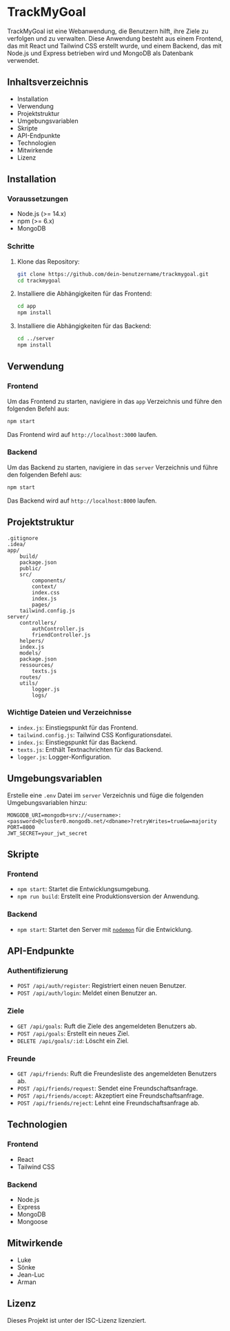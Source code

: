 # TrackMyGoal

TrackMyGoal ist eine Webanwendung, die Benutzern hilft, ihre Ziele zu verfolgen und zu verwalten. Diese Anwendung besteht aus einem Frontend, das mit React und Tailwind CSS erstellt wurde, und einem Backend, das mit Node.js und Express betrieben wird und MongoDB als Datenbank verwendet.

## Inhaltsverzeichnis

-   Installation
-   Verwendung
-   Projektstruktur
-   Umgebungsvariablen
-   Skripte
-   API-Endpunkte
-   Technologien
-   Mitwirkende
-   Lizenz

## Installation

### Voraussetzungen

-   Node.js (>= 14.x)
-   npm (>= 6.x)
-   MongoDB

### Schritte

1. Klone das Repository:

    ```sh
    git clone https://github.com/dein-benutzername/trackmygoal.git
    cd trackmygoal
    ```

2. Installiere die Abhängigkeiten für das Frontend:

    ```sh
    cd app
    npm install
    ```

3. Installiere die Abhängigkeiten für das Backend:

    ```sh
    cd ../server
    npm install
    ```

## Verwendung

### Frontend

Um das Frontend zu starten, navigiere in das `app` Verzeichnis und führe den folgenden Befehl aus:

```sh
npm start
```

Das Frontend wird auf `http://localhost:3000` laufen.

### Backend

Um das Backend zu starten, navigiere in das `server` Verzeichnis und führe den folgenden Befehl aus:

```sh
npm start
```

Das Backend wird auf `http://localhost:8000` laufen.

## Projektstruktur

```plaintext
.gitignore
.idea/
app/
    build/
    package.json
    public/
    src/
        components/
        context/
        index.css
        index.js
        pages/
    tailwind.config.js
server/
    controllers/
        authController.js
        friendController.js
    helpers/
    index.js
    models/
    package.json
    ressources/
        texts.js
    routes/
    utils/
        logger.js
        logs/
```

### Wichtige Dateien und Verzeichnisse

-   `index.js`: Einstiegspunkt für das Frontend.
-   `tailwind.config.js`: Tailwind CSS Konfigurationsdatei.
-   `index.js`: Einstiegspunkt für das Backend.
-   `texts.js`: Enthält Textnachrichten für das Backend.
-   `logger.js`: Logger-Konfiguration.

## Umgebungsvariablen

Erstelle eine `.env` Datei im `server` Verzeichnis und füge die folgenden Umgebungsvariablen hinzu:

```plaintext
MONGODB_URI=mongodb+srv://<username>:<password>@cluster0.mongodb.net/<dbname>?retryWrites=true&w=majority
PORT=8000
JWT_SECRET=your_jwt_secret
```

## Skripte

### Frontend

-   `npm start`: Startet die Entwicklungsumgebung.
-   `npm run build`: Erstellt eine Produktionsversion der Anwendung.

### Backend

-   `npm start`: Startet den Server mit [`nodemon`](command:_github.copilot.openSymbolFromReferences?%5B%22%22%2C%5B%7B%22uri%22%3A%22file%22%2C%22authority%22%3A%22%22%2C%22path%22%3A%22%2Fc%3A%2FUsers%2Flukes%2FOneDrive%2FDokumente%2FSTORAGE%2FDHBW%2F3.%20Semester%2FWeb-Programmierung%2FEntwicklung%2FFallstudie%2Fserver%2Fpackage.json%22%2C%22query%22%3A%22%22%2C%22fragment%22%3A%22%22%7D%2C%22pos%22%3A%7B%22line%22%3A6%2C%22character%22%3A18%7D%7D%5D%2C%225a5f6e08-46fb-43a6-be9c-5c72f246f04d%22%5D 'Go to definition') für die Entwicklung.

## API-Endpunkte

### Authentifizierung

-   `POST /api/auth/register`: Registriert einen neuen Benutzer.
-   `POST /api/auth/login`: Meldet einen Benutzer an.

### Ziele

-   `GET /api/goals`: Ruft die Ziele des angemeldeten Benutzers ab.
-   `POST /api/goals`: Erstellt ein neues Ziel.
-   `DELETE /api/goals/:id`: Löscht ein Ziel.

### Freunde

-   `GET /api/friends`: Ruft die Freundesliste des angemeldeten Benutzers ab.
-   `POST /api/friends/request`: Sendet eine Freundschaftsanfrage.
-   `POST /api/friends/accept`: Akzeptiert eine Freundschaftsanfrage.
-   `POST /api/friends/reject`: Lehnt eine Freundschaftsanfrage ab.

## Technologien

### Frontend

-   React
-   Tailwind CSS

### Backend

-   Node.js
-   Express
-   MongoDB
-   Mongoose

## Mitwirkende

-   Luke
-   Sönke
-   Jean-Luc
-   Arman

## Lizenz

Dieses Projekt ist unter der ISC-Lizenz lizenziert.
